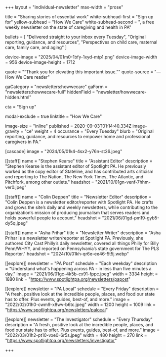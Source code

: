 +++
layout = "individual-newsletter"
max-width = "prose"

title = "Sharing stories of essential work"
white-subhead-first = "Sign up for"
yellow-subhead = "How We Care"
white-subhead-second = ", a free weekly newsletter on the state of caregiving and health in PA"

bullets = [
  "Delivered straight to your inbox every Tuesday",
  "Original reporting, guidance, and resources",
  "Perspectives on child care, maternal care, family care, and aging"
]

device-image = "2025/04/01m0-1bfy-1xyd-mtp1.png"
device-image-width = 956
device-image-height = 1712

quote = "“Thank you for elevating this important issue.”"
quote-source = "— How We Care reader"

gaCategory = "newsletters:howwecare"
gaForm = "newsletters:howwecare-full"
hiddenField = "newsletter/howwecare-hidden.html"

cta = "Sign up"

modal-exclude = true
linktitle = "How We Care"

image-size = "inline"
published = 2020-09-03T01:14:40.334Z
image-gravity = "ce" 
weight = 4
occurance = "Every Tuesday"
blurb = "Original reporting, guidance, and resources to empower home and professional caregivers in PA."

[cascade] 
image = "2024/05/01k4-4sx2-y76n-st26.jpeg"

[[staff]]
name = "Stephen Kearse"
title = "Assistant Editor"
description = "Stephen Kearse is the assistant editor of Spotlight PA. He previously worked as the copy editor of Stateline, and has contributed arts criticism and reporting to The Nation, The New York Times, The Atlantic, and Pitchfork, among other outlets."
headshot = "2021/10/01gn-venf-7hhm-ver0.jpeg"

[[staff]]
name = "Colin Deppen"
title = "Newsletter Editor"
description = "Colin Deppen is a newsletter editor/reporter with Spotlight PA. He crafts and grows the site’s daily and weekly newsletters, while contributing to the organization’s mission of producing journalism that serves readers and holds powerful people to account."
headshot = "2021/06/01gd-pm19-gyb5-dy5q.jpeg"

[[staff]]
name = "Asha Prihar"
title = "Newsletter Writer"
description = "Asha Prihar is a newsletter writer/reporter at Spotlight PA. Previously, she authored City Cast Philly’s daily newsletter, covered all things Philly for Billy Penn/WHYY, and reported on Pennsylvania’s state government for The PLS Reporter."
headshot = "2024/10/01kh-qr6e-ee46-5t5j.webp"

[[explore]]
newsletter = "PA Post"
schedule = "Each weekday"
description = "Understand what's happening across PA - in less than five minutes a day."
image = "2021/06/01gc-4k5b-cx91-fppc.jpeg"
width = 3334
height = 1880
link = "https://www.spotlightpa.org/newsletters/papost"

[[explore]]
newsletter = "PA Local"
schedule = "Every Friday"
description = "A fresh, positive look at the incredible people, places, and food our state has to offer. Plus events, guides, best-of, and more."
image = "2022/02/01h0-cwm9-x8wv-b6tc.jpeg"
width = 1200
height = 1009
link = "https://www.spotlightpa.org/newsletters/palocal"

[[explore]]
newsletter = "The Investigator"
schedule = "Every Thursday"
description = "A fresh, positive look at the incredible people, places, and food our state has to offer. Plus events, guides, best-of, and more."
image = "2022/03/01h2-pt10-vxe0-6r5s.jpeg"
width = 480
height = 270
link = "https://www.spotlightpa.org/newsletters/investigator"

+++

